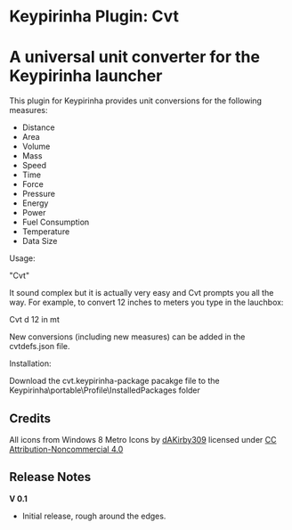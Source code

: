 Keypirinha Plugin: Cvt
=========
# A universal unit converter for the Keypirinha launcher

This plugin for Keypirinha provides unit conversions for the following measures:

* Distance
* Area
* Volume
* Mass
* Speed
* Time
* Force
* Pressure
* Energy
* Power
* Fuel Consumption
* Temperature
* Data Size

Usage:

"Cvt" <measure> <tab> <number> <space> <from-unit-optional> <to-unit-optional>

It sound complex but it is actually very easy and Cvt prompts you all the way. For example, to convert 12 inches to meters you type in the lauchbox:

Cvt <space> d <tab> 12 in mt <enter>

New conversions (including new measures) can be added in the cvtdefs.json file.

Installation:

Download the cvt.keypirinha-package pacakge file to the Keypirinha\portable\Profile\InstalledPackages folder

## Credits ##

All icons from Windows 8 Metro Icons by [dAKirby309](http://dakirby309.deviantart.com/gallery/#/d4n4w3q) licensed under [CC Attribution-Noncommercial 4.0](https://creativecommons.org/licenses/by-nc/4.0/)

## Release Notes ##

**V 0.1**
- Initial release, rough around the edges.
